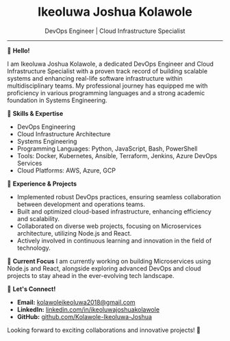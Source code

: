 <h1 align="center">Ikeoluwa Joshua Kolawole</h1>
<p align="center">
    DevOps Engineer | Cloud Infrastructure Specialist
</p>

---

👋 **Hello!**

I am Ikeoluwa Joshua Kolawole, a dedicated DevOps Engineer and Cloud Infrastructure Specialist with a proven track record of building scalable systems and enhancing real-life software infrastructure within multidisciplinary teams. My professional journey has equipped me with proficiency in various programming languages and a strong academic foundation in Systems Engineering.

🔧 **Skills & Expertise**
- DevOps Engineering
- Cloud Infrastructure Architecture
- Systems Engineering
- Programming Languages: Python, JavaScript, Bash, PowerShell
- Tools: Docker, Kubernetes, Ansible, Terraform, Jenkins, Azure DevOps Services
- Cloud Platforms: AWS, Azure, GCP

💼 **Experience & Projects**
- Implemented robust DevOps practices, ensuring seamless collaboration between development and operations teams.
- Built and optimized cloud-based infrastructure, enhancing efficiency and scalability.
- Collaborated on diverse web projects, focusing on Microservices architecture, utilizing Node.js and React.
- Actively involved in continuous learning and innovation in the field of technology.

🌱 **Current Focus**
I am currently working on building Microservices using Node.js and React, alongside exploring advanced DevOps and cloud projects to stay ahead in the ever-evolving tech landscape.

🤝 **Let's Connect!**
- **Email:** kolawoleikeoluwa2018@gmail.com
- **LinkedIn:** [linkedin.com/in/ikeoluwajoshuakolawole](https://www.linkedin.com/in/ikeoluwajoshuakolawole/)
- **GitHub:** [github.com/Kolawole-Ikeoluwa-Joshua](https://github.com/Kolawole-Ikeoluwa-Joshua/)

Looking forward to exciting collaborations and innovative projects! 🚀
